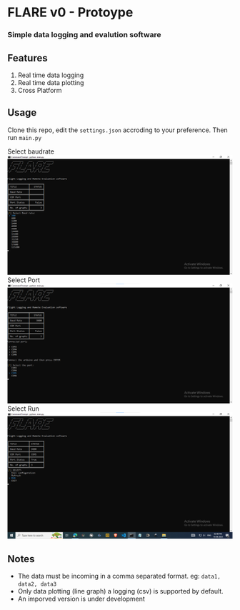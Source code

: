 # FLARE v0 - Protoype
### Simple data logging and evalution software

## Features
1. Real time data logging
2. Real time data plotting
3. Cross Platform

## Usage
Clone this repo, edit the `settings.json` accroding to your preference. Then run `main.py`

Select baudrate
![image1](https://github.com/IronMahan/telemetry/blob/7c3fd08f1d905fa176bca34ae4499cd61ed03679/flare_demo.png)
Select Port
![image2](https://github.com/IronMahan/telemetry/blob/7c3fd08f1d905fa176bca34ae4499cd61ed03679/port_select.png)
Select Run
![image3](https://github.com/IronMahan/telemetry/blob/7c3fd08f1d905fa176bca34ae4499cd61ed03679/run.png)
## Notes
* The data must be incoming in a comma separated format. eg: `data1, data2, data3`
* Only data plotting (line graph) a logging (csv) is supported by default.
* An imporved version is under development

